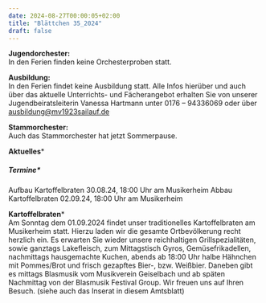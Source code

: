 ```yaml
---
date: 2024-08-27T00:00:05+02:00
title: "Blättchen 35_2024"
draft: false
---
```



**Jugendorchester:**  
In den Ferien finden keine Orchesterproben statt. 


**Ausbildung:**  
In den Ferien findet keine Ausbildung statt.
Alle Infos hierüber und auch über das aktuelle Unterrichts- und Fächerangebot erhalten Sie von unserer Jugendbeiratsleiterin Vanessa Hartmann unter 0176 – 94336069 oder 
über 
ausbildung@mv1923sailauf.de


**Stammorchester:**  
Auch das Stammorchester hat jetzt Sommerpause. 

**Aktuelles***  

##### Termine*  
Aufbau Kartoffelbraten 30.08.24, 18:00 Uhr am Musikerheim
Abbau Kartoffelbraten 02.09.24, 18:00 Uhr am Musikerheim

**Kartoffelbraten***  
Am Sonntag dem 01.09.2024 findet unser traditionelles Kartoffelbraten am Musikerheim statt. 
Hierzu laden wir die gesamte Ortbevölkerung recht herzlich ein. Es erwarten Sie wieder unsere reichhaltigen Grillspezialitäten, sowie ganztags Lakefleisch, zum Mittagstisch Gyros, Gemüsefrikadellen, nachmittags hausgemachte Kuchen, abends ab 18:00 Uhr halbe Hähnchen mit Pommes/Brot und frisch gezapftes Bier-, bzw. Weißbier.
Daneben gibt es mittags Blasmusik vom Musikverein Geiselbach und ab späten Nachmittag von der Blasmusik Festival Group. Wir freuen uns auf Ihren Besuch. (siehe auch das Inserat in diesem Amtsblatt) 

